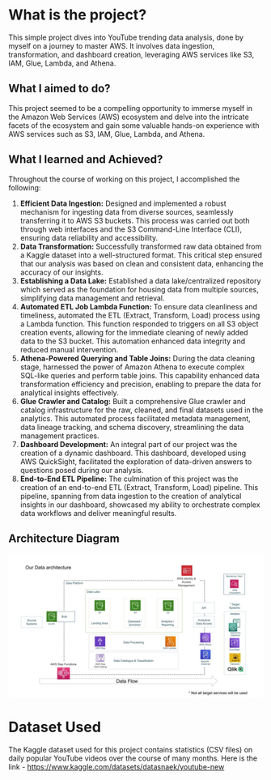 # What is the project?
This simple project dives into YouTube trending data analysis, done by myself on a journey to master AWS. It involves data ingestion, transformation, and dashboard creation, leveraging AWS services like S3, IAM, Glue, Lambda, and Athena.

## What I aimed to do?

This project seemed to be a compelling opportunity to immerse myself in the Amazon Web Services (AWS) ecosystem and delve into the intricate facets of the ecosystem and gain some valuable hands-on experience with AWS services such as S3, IAM, Glue, Lambda, and Athena.

## What I learned and Achieved?

Throughout the course of working on this project, I accomplished the following:

1. **Efficient Data Ingestion:** Designed and implemented a robust mechanism for ingesting data from diverse sources, seamlessly transferring it to AWS S3 buckets. This process was carried out both through web interfaces and the S3 Command-Line Interface (CLI), ensuring data reliability and accessibility.
2. **Data Transformation:** Successfully transformed raw data obtained from a Kaggle dataset into a well-structured format. This critical step ensured that our analysis was based on clean and consistent data, enhancing the accuracy of our insights.
3. **Establishing a Data Lake:** Established a data lake/centralized repository which served as the foundation for housing data from multiple sources, simplifying data management and retrieval.
4. **Automated ETL Job Lambda Function:** To ensure data cleanliness and timeliness, automated the ETL (Extract, Transform, Load) process using a Lambda function. This function responded to triggers on all S3 object creation events, allowing for the immediate cleaning of newly added data to the S3 bucket. This automation enhanced data integrity and reduced manual intervention.
5. **Athena-Powered Querying and Table Joins:** During the data cleaning stage, harnessed the power of Amazon Athena to execute complex SQL-like queries and perform table joins. This capability enhanced data transformation efficiency and precision, enabling to prepare the data for analytical insights effectively.
6. **Glue Crawler and Catalog:** Built a comprehensive Glue crawler and catalog infrastructure for the raw, cleaned, and final datasets used in the analytics. This automated process facilitated metadata management, data lineage tracking, and schema discovery, streamlining the data management practices.
7. **Dashboard Development:** An integral part of our project was the creation of a dynamic dashboard. This dashboard, developed using AWS QuickSight, facilitated the exploration of data-driven answers to questions posed during our analysis.
8. **End-to-End ETL Pipeline:** The culmination of this project was the creation of an end-to-end ETL (Extract, Transform, Load) pipeline. This pipeline, spanning from data ingestion to the creation of analytical insights in our dashboard, showcased my ability to orchestrate complex data workflows and deliver meaningful results.

## Architecture Diagram
<img src="Architecture.jpeg">

# Dataset Used
The Kaggle dataset used for this project contains statistics (CSV files) on daily popular YouTube videos over the course of many months. Here is the link - https://www.kaggle.com/datasets/datasnaek/youtube-new
